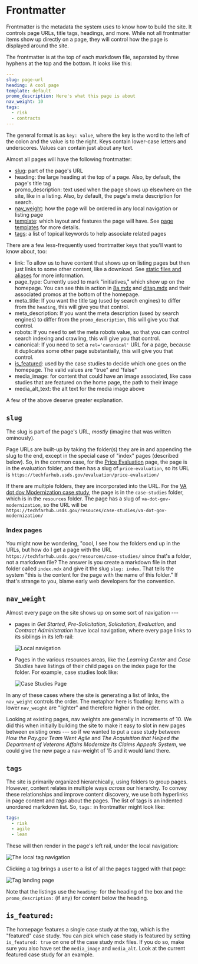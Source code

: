 # Frontmatter

Frontmatter is the metadata the system uses to know how to build the site. It controls page URLs, title tags, headings, and more. While not all frontmatter items show up directly on a page, they will control how the page is displayed around the site. 

The frontmatter is at the top of each markdown file, separated by three hyphens at the top and the bottom. It looks like this:

```yaml
---
slug: page-url
heading: A cool page
template: default
promo_description: Here's what this page is about
nav_weight: 10
tags:
  - risk
  - contracts
---
```

The general format is as `key: value`, where the key is the word to the left of the colon and the value is to the right. Keys contain lower-case letters and underscores. Values can contain just about any text.

Almost all pages will have the following frontmatter:

- [slug](#slug): part of the page's URL
- heading: the large heading at the top of a page. Also, by default, the page's title tag
- promo_description: text used when the page shows up elsewhere on the site, like in a listing. Also, by default, the page's meta description for search.
- [nav_weight](#nav_weight): how the page will be ordered in any local navigation or listing page
- [template](page-templates.md): which layout and features the page will have. See [page templates](page-templates.md) for more details.
- [tags](#tags): a list of topical keywords to help associate related pages

There are a few less-frequently used frontmatter keys that you'll want to know about, too:

- link: To allow us to have content that shows up on listing pages but then just links to some other content, like a download. See [static files and aliases](static-files-and-aliases.md) for more information.
- page_type: Currently used to mark "initiatives," which show up on the homepage. You can see this in action in [8a.mdx](https://github.com/usds/techfar-hub-website-v3/blob/main/tech-far-hub/content/resources/learning-center/training/8a.mdx) and [ditap.mdx](https://github.com/usds/techfar-hub-website-v3/blob/main/tech-far-hub/content/resources/learning-center/training/8a.mdx) and their associated promos at the bottom of the homepage.
- meta_title: If you want the title tag (used by search engines) to differ from the `heading`, this will give you that control.
- meta_description: If you want the meta description (used by search engines) to differ from the `promo_description`, this will give you that control.
- robots: If you need to set the meta robots value, so that you can control search indexing and crawling, this will give you that control.
- canonical: If you need to set a `rel='canonical'` URL for a page, because it duplicates some other page substantially, this will give you that control.
- [is_featured](#is_featured): used by the case studies to decide which one goes on the homepage. The valid values are "true" and "false"
- media_image: for content that could have an image associated, like case studies that are featured on the home page, the path to their image
- media_alt_text: the alt text for the media image above


A few of the above deserve greater explanation.

## `slug`

The slug is part of the page's URL, _mostly_ (imagine that was written ominously). 

Page URLs are built-up by taking the folder(s) they are in and appending the slug to the end, except in the special case of "index" pages (described below). So, in the common case, for the [Price Evaluation](https://github.com/usds/techfar-hub-website-v3/blob/main/tech-far-hub/content/evaluation/price-evaluation.mdx) page, the page is in the evaluation folder, and then has a slug of `price-evaluation`, so its URL is `https://techfarhub.usds.gov/evaluation/price-evaluation/`

If there are multiple folders, they are incorporated into the URL. For the [VA dot dov Modernization case study](https://github.com/usds/techfar-hub-website-v3/blob/main/tech-far-hub/content/resources/case-studies/va-dot-gov-modernization.mdx), the page is in the `case-studies`  folder, which is in the `resources` folder. The page has a slug of `va-dot-gov-modernization`, so the URL will be `https://techfarhub.usds.gov/resouces/case-studies/va-dot-gov-modernization/`


### Index pages

You might now be wondering, "cool, I see how the folders end up in the URLs, but how do I get a page with the URL `https://techfarhub.usds.gov/resources/case-studies/` since that's a folder, not a markdown file? The answer is you create a markdown file in that folder called `index.mdx` and give it the slug `slug: index`. That tells the system "this is the content for the page with the name of this folder." If that's strange to you, blame early web developers for the convention.


## `nav_weight`

Almost every page on the site shows up on some sort of navigation ---

* pages in _Get Started_, _Pre-Solicitation_, _Solicitation_, _Evaluation_, and _Contract Administration_ have local navigation, where every page links to its siblings in its left-rail:

    ![Local navigation](images/local-nav.png)
* Pages in the various resources areas, like the _Learning Center_ and _Case Studies_ have listings of their child pages on the index page for the folder. For example, case studies look like:

    ![Case Studies Page](images/index-listing.png)

In any of these cases where the site is generating a list of links, the `nav_weight` controls the order. The metaphor here is floating: items with a lower `nav_weight` are "lighter" and therefore higher in the order.

Looking at existing pages, nav weights are generally in increments of 10. We did this when initially building the site to make it easy to slot in new pages between existing ones --- so if we wanted to put a case study between _How the Pay.gov Team Went Agile_ and _The Acquisition that Helped the Department of Veterans Affairs Modernize Its Claims Appeals System_, we could give the new page a nav-weight of 15 and it would land there.

## `tags`

The site is primarily organized hierarchically, using folders to group pages. However, content relates in multiple ways _across_ our hierarchy. To convey these relationships and improve content discovery, we use both hyperlinks in page content and _tags_ about the pages. The list of tags is an indented unordered markdown list. So, `tags:` in frontmatter might look like:

```yaml
tags:
  - risk
  - agile
  - lean
```

These will then render in the page's left rail, under the local navigation:

![The local tag navigation](images/tag-nav.png)

Clicking a tag brings a user to a list of all the pages tagged with that page:

![Tag landing page](images/tag-landing.png)

Note that the listings use the `heading:` for the heading of the box and the `promo_description:` (if any) for content below the heading. 


## `is_featured:`

The homepage features a single case study at the top, which is the "featured" case study. You can pick which case study is featured by setting `is_featured: true` on one of the case study mdx files. If you do so, make sure you also have set the `media_image` and `media_alt`. Look at the current featured case study for an example.